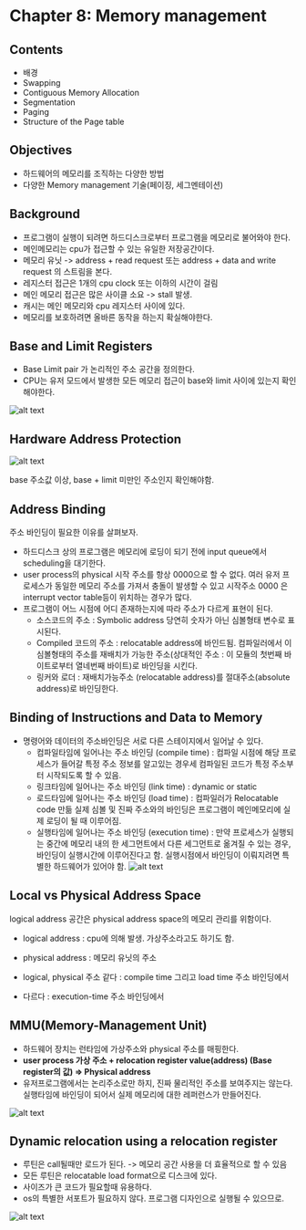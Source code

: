 # Chapter 8: Memory management

## Contents
- 배경
- Swapping 
- Contiguous Memory Allocation
- Segmentation
- Paging
- Structure of the Page table

## Objectives
- 하드웨어의 메모리를 조직하는 다양한 방법
- 다양한 Memory management 기술(페이징, 세그멘테이션)

## Background
- 프로그램이 실행이 되려면 하드디스크로부터 프로그램을 메모리로 불어와야 한다.
- 메인메모리는 cpu가 접근할 수 있는 유일한 저장공간이다.
- 메모리 유닛 -> address + read request 또는 address + data and write request 의 스트림을 본다.
- 레지스터 접근은 1개의 cpu clock 또는 이하의 시간이 걸림
- 메인 메모리 접근은 많은 사이클 소요 -> stall 발생.
- 캐시는 메인 메모리와 cpu 레지스터 사이에 있다.
- 메모리를 보호하려면 올바른 동작을 하는지 확실해야한다. 

## Base and Limit Registers
- Base Limit pair 가 논리적인 주소 공간을 정의한다.
- CPU는 유저 모드에서 발생한 모든 메모리 접근이 base와 limit 사이에 있는지 확인해야한다.

![alt text](../img/m1.jpeg "memeory")

## Hardware Address Protection

![alt text](../img/m2.jpeg "2.png")

base 주소값 이상, base + limit 미만인 주소인지 확인해야함.

## Address Binding 

주소 바인딩이 필요한 이유를 살펴보자. 
- 하드디스크 상의 프로그램은 메모리에 로딩이 되기 전에 input queue에서 scheduling을 대기한다. 
- user process의 physical 시작 주소를 항상 0000으로 할 수 없다. 여러 유저 프로세스가 동일한 메모리 주소를 가져서 충돌이 발생할 수 있고 시작주소 0000 은 interrupt vector table등이 위치하는 경우가 많다.
- 프로그램이 어느 시점에 어디 존재하는지에 따라 주소가 다르게 표현이 된다.
  - 소스코드의 주소 : Symbolic address 당연히 숫자가 아닌 심볼형태 변수로 표시된다.
  - Compiled 코드의 주소 : relocatable address에 바인드됨. 컴파일러에서 이 심볼형태의 주소를 재배치가 가능한 주소(상대적인 주소 : 이 모듈의 첫번째 바이트로부터 열네번째 바이트)로 바인딩을 시킨다. 
  - 링커와 로더 : 재배치가능주소 (relocatable address)를 절대주소(absolute address)로 바인딩한다.

## Binding of Instructions and Data to Memory
- 명령어와 데이터의 주소바인딩은 서로 다른 스테이지에서 일어날 수 있다.
  - 컴파일타임에 일어나는 주소 바인딩 (compile time) : 컴파일 시점에 해당 프로세스가 들어갈 특정 주소 정보를 알고있는 경우세 컴파일된 코드가 특정 주소부터 시작되도록 할 수 있음.
  - 링크타임에 일어나는 주소 바인딩 (link time) : dynamic or static
  - 로드타임에 일어나는 주소 바인딩 (load time) : 컴파일러가 Relocatable code 만듦 실제 심볼 및 진짜 주소와의 바인딩은 프로그램이 메인메모리에 실제 로딩이 될 때 이루어짐.  
  - 실행타임에 일어나는 주소 바인딩 (execution time) : 만약 프로세스가 실행되는 중간에 메모리 내의 한 세그먼트에서 다른 세그먼트로 옮겨질 수 있는 경우, 바인딩이 실행시간에 이루어진다고 함. 실행시점에서 바인딩이 이뤄지려면 특별한 하드웨어가 있어야 함.
 ![alt text](../img/m3.jpeg "주소 바인딩 시간")

 ## Local vs Physical Address Space

logical address 공간은 physical address space의 메모리 관리를 위함이다. 
- logical address : cpu에 의해 발생. 가상주소라고도 하기도 함.
- physical address : 메모리 유닛의 주소


- logical, physical 주소 같다 : compile time 그리고 load time 주소 바인딩에서
- 다르다 : execution-time 주소 바인딩에서

## MMU(Memory-Management Unit)

- 하드웨어 장치는 런타임에 가상주소와 physical 주소를 매핑한다.
- **user process 가상 주소 + relocation register value(address) (Base register의 값) => Physical address**
- 유저프로그램에서는 논리주소로만 하지, 진짜 물리적인 주소를 보여주지는 않는다. 실행타임에 바인딩이 되어서 실제 메모리에 대한 레퍼런스가 만들어진다. 


![alt text](../img/m4.jpeg "실행시간에 MMU에 의해 가상주소가 physical 주소로 바인딩 되는 모습")

## Dynamic relocation using a relocation register
- 루틴은 call될때만 로드가 된다. -> 메모리 공간 사용을 더 효율적으로 할 수 있음
- 모든 루틴은 relocatable load format으로 디스크에 있다.
- 사이즈가 큰 코드가 필요할때 유용하다. 
- os의 특별한 서포트가 필요하지 않다. 프로그램 디자인으로 실행될 수 있으므로. 

![alt text](../img/m5.jpeg "relocation register를 사용하면 메모리 공간 사용 효율을 높인다. 루틴이 불려질때만 로드가 된다.")
